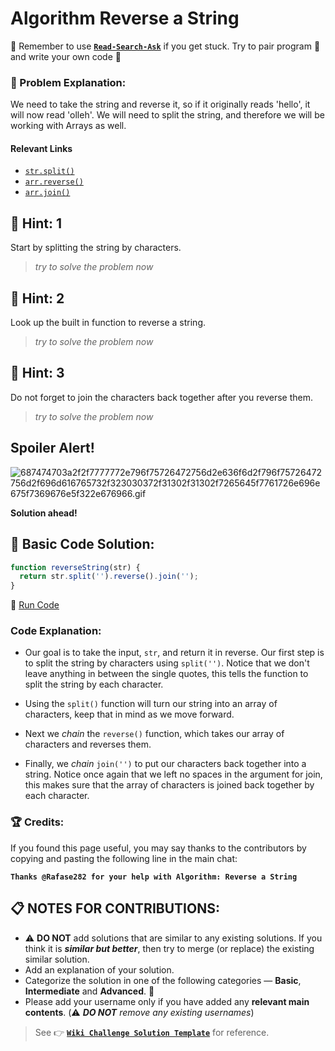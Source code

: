 # Algorithm Reverse a String

:triangular_flag_on_post: Remember to use [**`Read-Search-Ask`**](FreeCodeCamp-Get-Help) if you get stuck. Try to pair program :busts_in_silhouette: and write your own code :pencil:

### :checkered_flag: Problem Explanation:
We need to take the string and reverse it, so if it originally reads 'hello', it will now read 'olleh'. We will need to split the string, and therefore we will be working with Arrays as well.

#### Relevant Links

- [`str.split()`](https://developer.mozilla.org/en-US/docs/Web/JavaScript/Reference/Global_Objects/String/split)
- [`arr.reverse()`](https://developer.mozilla.org/en/docs/Web/JavaScript/Reference/Global_Objects/Array/reverse)
- [`arr.join()`](https://developer.mozilla.org/en/docs/Web/JavaScript/Reference/Global_Objects/Array/join)

## :speech_balloon: Hint: 1
Start by splitting the string by characters.

> *try to solve the problem now*

## :speech_balloon: Hint: 2
Look up the built in function to reverse a string.

> *try to solve the problem now*

## :speech_balloon: Hint: 3
Do not forget to join the characters back together after you reverse them.

> *try to solve the problem now*

## Spoiler Alert!
![687474703a2f2f7777772e796f75726472756d2e636f6d2f796f75726472756d2f696d616765732f323030372f31302f31302f7265645f7761726e696e675f7369676e5f322e676966.gif](https://files.gitter.im/FreeCodeCamp/Wiki/nlOm/thumb/687474703a2f2f7777772e796f75726472756d2e636f6d2f796f75726472756d2f696d616765732f323030372f31302f31302f7265645f7761726e696e675f7369676e5f322e676966.gif)

**Solution ahead!**

## :beginner: Basic Code Solution:

```js
function reverseString(str) {
  return str.split('').reverse().join('');
}
```

:rocket: [Run Code](https://repl.it/CLjU)

### Code Explanation:
- Our goal is to take the input, `str`, and return it in reverse. Our first step is to split the string by characters using `split('')`. Notice that we don't leave anything in between the single quotes, this tells the function to split the string by each character.

- Using the `split()` function will turn our string into an array of characters, keep that in mind as we move forward.

- Next we *chain* the `reverse()` function, which takes our array of characters and reverses them.

- Finally, we *chain* `join('')` to put our characters back together into a string. Notice once again that we left no spaces in the argument for join, this makes sure that the array of characters is joined back together by each character.

### :trophy: Credits:
If you found this page useful, you may say thanks to the contributors by copying and pasting the following line in the main chat:

**`Thanks @Rafase282 for your help with Algorithm: Reverse a String`**

## :clipboard: NOTES FOR CONTRIBUTIONS:
- :warning: **DO NOT** add solutions that are similar to any existing solutions. If you think it is ***similar but better***, then try to merge (or replace) the existing similar solution.
- Add an explanation of your solution.
- Categorize the solution in one of the following categories &mdash; **Basic**, **Intermediate** and **Advanced**. :traffic_light:
- Please add your username only if you have added any **relevant main contents**. (:warning: ***DO NOT*** *remove any existing usernames*)

> See :point_right: [**`Wiki Challenge Solution Template`**](Wiki-Template-Challenge-Solution) for reference.
